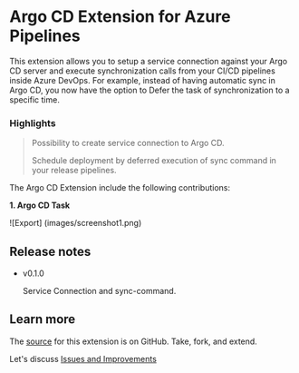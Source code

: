 
# Argo CD Extension for Azure Pipelines

This extension allows you to setup a service connection against your Argo CD server and execute synchronization calls from your CI/CD pipelines inside Azure DevOps. For example, instead of having automatic sync in Argo CD, you now have the option to Defer the task of synchronization to a specific time.

### Highlights ###

> Possibility to create service connection to Argo CD.
>
> Schedule deployment by deferred execution of sync command in your release pipelines.


The Argo CD Extension include the following contributions:

**1. Argo CD Task**

![Export] (images/screenshot1.png)

## Release notes ##

* v0.1.0
    
    Service Connection and sync-command.

## Learn more ##

The <a href="https://github.com/xxx" target="_blank">source</a> for this extension is on GitHub. Take, fork, and extend.

Let's discuss <a href="https://github.com/xxx" target="_blank">Issues and Improvements</a>